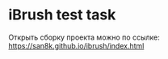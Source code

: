 # iBrush test task

Открыть сборку проекта можно по ссылке: https://san8k.github.io/ibrush/index.html